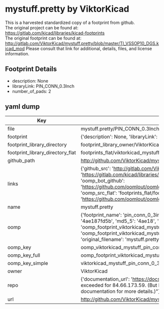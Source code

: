 # mystuff.pretty by ViktorKicad  
This is a harvested standardized copy of a footprint from github.  
The original project can be found at:  
https://gitlab.com/kicad/libraries/kicad-footprints  
The original footprint can be found at:
http://gitlab.com/ViktorKicad/mystuff.pretty/blob/master/TI_VSSOP10_DGS.kicad_mod
Please consult that link for additional, details, files, and license information.  
## Footprint Details
* description: None  
* libraryLink: PIN_CONN_0.3Inch  
* number_of_pads: 2  
## yaml dump  
| Key | Value |  
| --- | --- |  
| file | mystuff.pretty/PIN_CONN_0.3Inch.kicad_mod |  
| footprint | {'description': None, 'libraryLink': 'PIN_CONN_0.3Inch', 'number_of_pads': 2} |  
| footprint_library_directory | footprint_library_owner/ViktorKicad_mystuff.pretty |  
| footprint_library_directory_flat | footprints_flat/viktorkicad_mystuff_pin_conn_0_3inch/working |  
| github_path | http://github.com/ViktorKicad/mystuff.pretty/blob/master/PIN_CONN_0.3Inch.kicad_mod |  
| links | {'github_src': 'http://gitlab.com/ViktorKicad/mystuff.pretty/blob/master/TI_VSSOP10_DGS.kicad_mod', 'github_src_repo': 'https://gitlab.com/kicad/libraries/kicad-footprints', 'oomp_bot': 'footprints/viktorkicad_mystuff_pin_conn_0_3inch/working', 'oomp_bot_github': 'https://github.com/oomlout/oomlout_oomp_footprint_bot/tree/main/footprints/viktorkicad_mystuff_pin_conn_0_3inch/working', 'oomp_src_flat': 'footprints_flat/footprints_flat/viktorkicad_mystuff_pin_conn_0_3inch/working', 'oomp_src_flat_github': 'https://github.com/oomlout/oomlout_oomp_footprint_src/tree/main/footprints_flat/viktorkicad_mystuff_pin_conn_0_3inch/working'} |  
| name | mystuff.pretty |  
| oomp | {'footprint_name': 'pin_conn_0_3inch', 'library_name': 'mystuff', 'md5': '4ae187fd5be0f9f0f0cf1eeecc41cb65', 'md5_10': '4ae187fd5b', 'md5_5': '4ae18', 'md5_6': '4ae187', 'oomp_key': 'oomp_viktorkicad_mystuff_pin_conn_0_3inch', 'oomp_key_extra': 'oomp_footprint_viktorkicad_mystuff_pin_conn_0_3inch', 'oomp_key_full': 'oomp_footprint_viktorkicad_mystuff_pin_conn_0_3inch_4ae187', 'oomp_key_simple': 'viktorkicad_mystuff_pin_conn_0_3inch', 'original_filename': 'mystuff.pretty/PIN_CONN_0.3Inch.kicad_mod', 'owner_name': 'viktorkicad'} |  
| oomp_key | oomp_viktorkicad_mystuff_pin_conn_0_3inch |  
| oomp_key_full | oomp_footprint_viktorkicad_mystuff_pin_conn_0_3inch |  
| oomp_key_simple | viktorkicad_mystuff_pin_conn_0_3inch |  
| owner | ViktorKicad |  
| repo | {'documentation_url': 'https://docs.github.com/rest/overview/resources-in-the-rest-api#rate-limiting', 'message': "API rate limit exceeded for 84.66.173.59. (But here's the good news: Authenticated requests get a higher rate limit. Check out the documentation for more details.)"} |  
| url | http://github.com/ViktorKicad/mystuff.pretty |  

